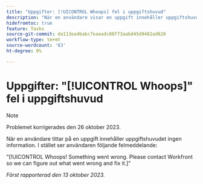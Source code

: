 ```yaml
---
title: "Uppgifter: [!UICONTROL Whoops] fel i uppgiftshuvud"
description: "När en användare visar en uppgift innehåller uppgiftshuvudet ingen information. Användaren ser i stället ett meddelande."
hidefromtoc: true
feature: Tasks
source-git-commit: da113ea4babc7eaeadc80f73aabd45d9482ad620
workflow-type: tm+mt
source-wordcount: '63'
ht-degree: 0%

---
```



# Uppgifter: &quot;[!UICONTROL Whoops]&quot; fel i uppgiftshuvud

>[!NOTE]
>
>Problemet korrigerades den 26 oktober 2023.

När en användare tittar på en uppgift innehåller uppgiftshuvudet ingen information. I stället ser användaren följande felmeddelande:

&quot;[!UICONTROL Whoops! Something went wrong. Please contact Workfront so we can figure out what went wrong and fix it.]&quot;


_Först rapporterad den 13 oktober 2023._
